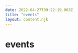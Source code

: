 ```yaml
---
date: 2022-04-27T09:22:19.063Z
title: "events"
layout: content.njk
---
```

[comment]: <> (这个文件是从 PickerCC 源码中生，不要修改。请使用 "docs:build" 脚本命令生成。)


# events